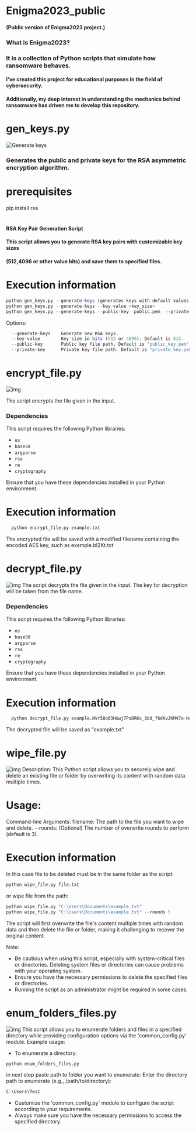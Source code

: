 
# Enigma2023_public
#### (Public version of Enigma2023 project.)

### What is Enigma2023? 
### It is a collection of Python scripts that simulate how ransomware behaves. 
#### I've created this project for educational purposes in the field of cybersecurity. 
#### Additionally, my deep interest in understanding the mechanics behind ransomware has driven me to develop this repository.
#
# gen_keys.py
![Generate keys](./images/gen_keys.jpg)
### Generates the public and private keys for the RSA asymmetric encryption algorithm.
# prerequisites
pip install rsa
# 
#### RSA Key Pair Generation Script
#### This script allows you to generate RSA key pairs with customizable key sizes 
#### (512,4096 or other value bits) and save them to specified files.

# Execution information
``` r
python gen_keys.py --generate-keys (generates keys with default values)
python gen_keys.py --generate-keys --key-value <key_size>
python gen_keys.py --generate-keys --public-key  public.pem  --private-key private.pem --key-value 512
```
Options:
``` r
  --generate-keys    Generate new RSA keys.
  --key-value        Key size in bits (512 or 4096). Default is 512.
  --public-key       Public key file path. Default is "public_key.pem".
  --private-key      Private key file path. Default is "private_key.pem".
```
#
#
# encrypt_file.py
![img](./images/encrypt.jpg)

The script encrypts the file given in the input.
### Dependencies
This script requires the following Python libraries:
- `os`
- `base58`
- `argparse`
- `rsa`
- `re`
- `cryptography`

Ensure that you have these dependencies installed in your Python environment.
# Execution information

``` r
  python encrypt_file.py example.txt
```
The encrypted file will be saved with a modified filename containing the encoded AES key, such as example.bl2Kt.txt
#
#
# decrypt_file.py
![img](./images/decrypt.jpg)
The script decrypts the file given in the input. 
The key for decryption will be taken from the file name.
### Dependencies
This script requires the following Python libraries:
- `os`
- `base58`
- `argparse`
- `rsa`
- `re`
- `cryptography`

Ensure that you have these dependencies installed in your Python environment.
# Execution information

``` r
  python decrypt_file.py example.NVr58o63HGwj7PaDRKs_Sbd_f6dKvJKM47o-NsK3coZTg2ErSdfa8C_k2KhSYVIKrBrfnrUpzrwZYzDDvpk4d.txt
```
The decrypted file will be saved as "example.txt"
#
#
# wipe_file.py
![img](./images/wipe.jpg)
Description:
This Python script allows you to securely wipe and delete an existing file or folder by overwriting its content with random data multiple times.

# Usage:
Command-line Arguments:
filename: The path to the file you want to wipe and delete.
--rounds: (Optional) The number of overwrite rounds to perform (default is 3).

# Execution information

In this case file to be deleted must be in the same folder as the script:
``` r
python wipe_file.py file.txt
```
or wipe file from the path:
``` r
python wipe_file.py "C:\Users\Documents\example.txt"
python wipe_file.py "C:\Users\Documents\example.txt" --rounds 5
```
The script will first overwrite the file's content multiple times with random data and then delete the file or folder, making it challenging to recover the original content.

Note:
- Be cautious when using this script, especially with system-critical files or directories. Deleting system files or directories can cause problems with your operating system.
- Ensure you have the necessary permissions to delete the specified files or directories.
- Running the script as an administrator might be required in some cases.
#
#
# 
# enum_folders_files.py
![img](./images/enum.jpg)
This script allows you to enumerate folders and files in a specified directory while providing configuration options via the 'common_config.py' module.
Example usage:
- To enumerate a directory:
``` r
python enum_folders_files.py
```
in next step paste path to folder you want to enumerate:
Enter the directory path to enumerate (e.g., /path/to/directory):
``` r
C:\Users\Test
```
- Customize the 'common_config.py' module to configure the script according to your requirements.
- Always make sure you have the necessary permissions to access the specified directory.
#
#